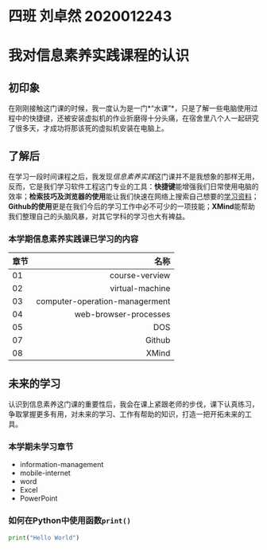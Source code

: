 # 四班 刘卓然 2020012243  
# 我对信息素养实践课程的认识  
## 初印象  
在刚刚接触这门课的时候，我一度认为是一门*“水课”*，只是了解一些电脑使用过程中的快捷键，还被安装虚拟机的作业折磨得十分头痛，在宿舍里八个人一起研究了很多天，才成功将那该死的虚拟机安装在电脑上。  
## 了解后  
在学习一段时间课程之后，我发现*信息素养实践*这门课并不是我想象的那样无用，反而，它是我们学习软件工程这门专业的工具：**快捷键**能增强我们日常使用电脑的效率；**检索技巧及浏览器的使用**能让我们快速在网络上搜索自己想要的[学习资料](https://www.csdn.net/)；**Github的使用**更是在我们今后的学习工作中必不可少的一项技能；**XMind**能帮助我们整理自己的头脑风暴，对其它学科的学习也大有裨益。  
### 本学期信息素养实践课已学习的内容  
|章节|名称|
|:-|-:|
|01|course-verview|
|02|virtual-machine|
|03|computer-operation-managerment|
|04|web-browser-processes|
|05|DOS|
|07|Github|
|08|XMind|  

## 未来的学习  
认识到信息素养这门课的重要性后，我会在课上紧跟老师的步伐，课下认真练习，争取掌握更多有用，对未来的学习、工作有帮助的知识，打造一把开拓未来的工具。  
### 本学期未学习章节  
- information-management
- mobile-internet
- word
- Excel
- PowerPoint  
### 如何在Python中使用函数`print()`  
```python
print("Hello World")
```


